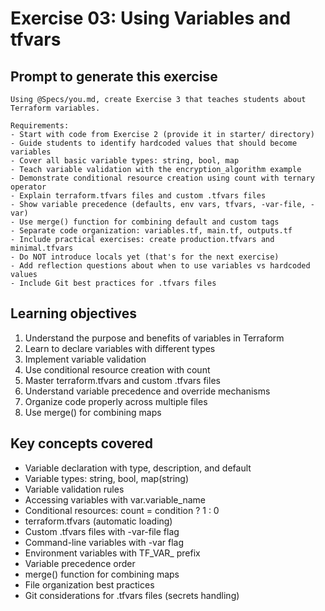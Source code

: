 # Exercise 03: Using Variables and tfvars

## Prompt to generate this exercise

```
Using @Specs/you.md, create Exercise 3 that teaches students about Terraform variables.

Requirements:
- Start with code from Exercise 2 (provide it in starter/ directory)
- Guide students to identify hardcoded values that should become variables
- Cover all basic variable types: string, bool, map
- Teach variable validation with the encryption_algorithm example
- Demonstrate conditional resource creation using count with ternary operator
- Explain terraform.tfvars files and custom .tfvars files
- Show variable precedence (defaults, env vars, tfvars, -var-file, -var)
- Use merge() function for combining default and custom tags
- Separate code organization: variables.tf, main.tf, outputs.tf
- Include practical exercises: create production.tfvars and minimal.tfvars
- Do NOT introduce locals yet (that's for the next exercise)
- Add reflection questions about when to use variables vs hardcoded values
- Include Git best practices for .tfvars files
```

## Learning objectives

1. Understand the purpose and benefits of variables in Terraform
2. Learn to declare variables with different types
3. Implement variable validation
4. Use conditional resource creation with count
5. Master terraform.tfvars and custom .tfvars files
6. Understand variable precedence and override mechanisms
7. Organize code properly across multiple files
8. Use merge() for combining maps

## Key concepts covered

- Variable declaration with type, description, and default
- Variable types: string, bool, map(string)
- Variable validation rules
- Accessing variables with var.variable_name
- Conditional resources: count = condition ? 1 : 0
- terraform.tfvars (automatic loading)
- Custom .tfvars files with -var-file flag
- Command-line variables with -var flag
- Environment variables with TF_VAR_ prefix
- Variable precedence order
- merge() function for combining maps
- File organization best practices
- Git considerations for .tfvars files (secrets handling)